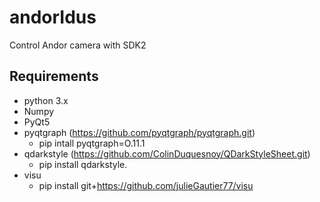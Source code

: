 # andorIdus
Control Andor camera with SDK2 
## Requirements
*   python 3.x
*   Numpy
*   PyQt5
*   pyqtgraph (https://github.com/pyqtgraph/pyqtgraph.git) 
    * pip intall pyqtgraph=O.11.1
*   qdarkstyle (https://github.com/ColinDuquesnoy/QDarkStyleSheet.git)
    * pip install qdarkstyle. 
 * visu
   * pip install git+https://github.com/julieGautier77/visu
